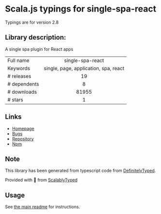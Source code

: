 
# Scala.js typings for single-spa-react

Typings are for version 2.8

## Library description:
A single spa plugin for React apps

|                    |                 |
| ------------------ | :-------------: |
| Full name          | single-spa-react |
| Keywords           | single, page, application, spa, react |
| # releases         | 19 |
| # dependents       | 8 |
| # downloads        | 81955 |
| # stars            | 1 |

## Links
- [Homepage](https://github.com/joeldenning/single-spa-react#readme)
- [Bugs](https://github.com/joeldenning/single-spa-react/issues)
- [Repository](https://github.com/joeldenning/single-spa-react)
- [Npm](https://www.npmjs.com/package/single-spa-react)
    


## Note
This library has been generated from typescript code from [DefinitelyTyped](https://definitelytyped.org).

Provided with :purple_heart: from [ScalablyTyped](https://github.com/oyvindberg/ScalablyTyped)

## Usage
See [the main readme](../../readme.md) for instructions.



